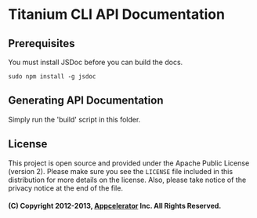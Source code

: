 # Titanium CLI API Documentation

## Prerequisites

You must install JSDoc before you can build the docs.

    sudo npm install -g jsdoc

## Generating API Documentation

Simply run the 'build' script in this folder.

## License

This project is open source and provided under the Apache Public License (version 2). Please make sure you see the `LICENSE` file
included in this distribution for more details on the license.  Also, please take notice of the privacy notice at the end of the file.

#### (C) Copyright 2012-2013, [Appcelerator](http://www.appcelerator.com/) Inc. All Rights Reserved.

